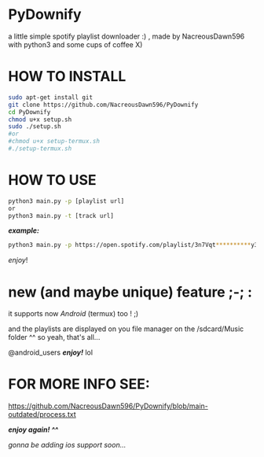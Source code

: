 # PyDownify
a little simple spotify playlist downloader :)
, made by NacreousDawn596 with python3 and some cups of coffee X)

# HOW TO INSTALL 
```sh
sudo apt-get install git
git clone https://github.com/NacreousDawn596/PyDownify
cd PyDownify
chmod u+x setup.sh
sudo ./setup.sh
#or
#chmod u+x setup-termux.sh
#./setup-termux.sh
```

# HOW TO USE
```sh
python3 main.py -p [playlist url]
or
python3 main.py -t [track url]
```
***example:***
```sh
python3 main.py -p https://open.spotify.com/playlist/3n7Vqt**********y3hRpE
```

_enjoy_!

# new (and maybe unique) feature ;-; :

it supports now *Android* (termux) too ! ;)

and the playlists are displayed on you file manager on the /sdcard/Music folder ^^
so yeah, that's all...

@android_users ***enjoy!*** lol


# FOR MORE INFO SEE:

https://github.com/NacreousDawn596/PyDownify/blob/main-outdated/process.txt

***enjoy again! ^^***

*gonna be adding ios support soon...*
